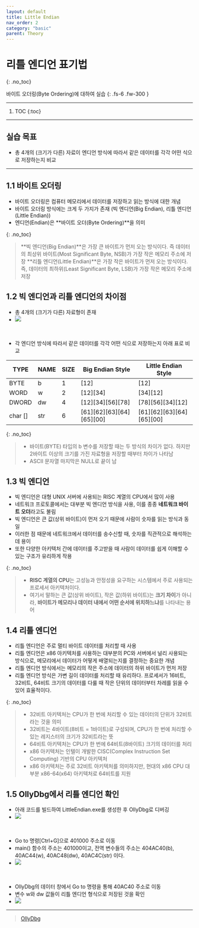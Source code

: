 ```yaml
---
layout: default
title: Little Endian
nav_order: 2
category: "basic"
parent: Theory
---
```


# 리틀 엔디언 표기법
{: .no_toc}

바이트 오더링(Byte Ordering)에 대하여 실습
{: .fs-6 .fw-300 }

---

1. TOC
{:toc}

---

## 실습 목표
- 총 4개의 (크기가 다른) 자료이 엔디언 방식에 따라서 같은 데이터를 각각 어떤 식으로 저장하는지 비교

---

## 1.1 바이트 오더링
- 바이트 오더링은 컴퓨터 메모리에서 데이터를 저장하고 읽는 방식에 대한 개념
- 바이트 오더링 방식에는 크게 두 가지가 존재 (빅 엔디언(Big Endian), 리틀 엔디언(Little Endian))
- 엔디언(Endian)은 **바이트 오더(Byte Ordering)**을 의미

{: .no_toc}
> **빅 엔디언(Big Endian)**은 가장 큰 바이트가 먼저 오는 방식이다. 즉 데이터의 최상위 바이트(Most Significant Byte, NSB)가 가장 작은 메모리 주소에 저장
> **리틀 엔디언(Little Endian)**은 가장 작은 바이트가 먼저 오는 방식이다. 즉, 데이터의 최하위(Least Significant Byte, LSB)가 가장 작은 메모리 주소에 저장

## 1.2 빅 엔디언과 리틀 엔디언의 차이점
- 총 4개의 (크기가 다른) 자료형이 존재
- ![](../../assets/images/reversing/LittleEndian/1.png)

<br>

- 각 엔디언 방식에 따라서 같은 데이터를 각각 어떤 식으로 저장하는지 아래 표로 비교

| TYPE       | NAME  | SIZE  | Big Endian Style                    | Little Endian Style                 |
|------------|-------|-------|-------------------------------------|-------------------------------------|
| BYTE       | b     | 1     | [12]                                | [12]                                |
| WORD       | w     | 2     | [12][34]                            | [34][12]                            |
| DWORD      | dw    | 4     | [12][34][56][78]                    | [78][56][34][12]                    |
| char []    | str   | 6     | [61][62][63][64][65][00]            | [61][62][63][64][65][00]            |

{: .no_toc}
> - 바이트(BYTE) 타입의 b 변수를 저장할 때는 두 방식의 차이가 없다. 하지만 2바이트 이상의 크기를 가진 자료형을 저장할 때부터 차이가 나타남
> - ASCII 문자열 마지막은 NULL로 끝이 남

## 1.3 빅 엔디언
- 빅 엔디언은 대형 UNIX 서버에 사용되는 RISC 계열의 CPU에서 많이 사용
- 네트워크 프로토콜에서는 대부분 빅 엔디언 방식을 사용, 이를 종종 **네트워크 바이트 오더**라고도 불림
- 빅 엔디언은 큰 값(상위 바이트)이 먼저 오기 때문에 사람이 숫자를 읽는 방식과 동일
- 이러한 점 때문에 네트워크에서 데이터를 송수신할 때, 숫자를 직관적으로 해석하는 데 용이
- 또한 다양한 아키텍처 간에 데이터를 주고받을 때 사람이 데이터를 쉽게 이해할 수 있는 구조가 유리하게 작용

{: .no_toc}
> - **RISC 계열의 CPU**는 고성능과 안정성을 요구하는 시스템에서 주로 사용되는 프로세서 아키텍처이다.
> - 여기서 말하는 큰 값(상위 바이트), 작은 값(하위 바이트)는 **크기 차이**가 아니라, **바이트가 메모리나 데이터 내에서 어떤 순서에 위치하느냐**를 나타내는 용어

## 1.4 리틀 엔디언
- 리틀 엔디언은 주로 멀티 바이트 데이터를 처리할 때 사용
- 리틀 엔디언은 x86 아키텍처를 사용하는 대부분의 PC와 서버에서 널리 사용되는 방식으로, 메모리에서 데이터가 어떻게 배열되는지를 결정하는 중요한 개념
- 리틀 엔디언 방식에서는 메모리의 작은 주소에 데이터의 하위 바이트가 먼저 저장
- 리틀 엔디언 방식은 가변 길이 데이터를 처리할 때 유리하다. 프로세서가 16비트, 32비트, 64비트 크기의 데이터를 다룰 때 작은 단위의 데이터부터 차레를 읽을 수 있어 효율적이다.

{: .no_toc}
> - 32비트 아키텍처는 CPU가 한 번에 처리할 수 있는 데이터의 단위가 32비트라는 것을 의미
> - 32비트는 4바이트(8비트 = 1바이트)로 구성되며, CPU가 한 번에 처리할 수 있는 레지스터의 크기가 32비트라는 뜻
> - 64비트 아키텍처는 CPU가 한 번에 64비트(8바이트) 크기의 데이터를 처리
> - x86 아키텍처는 인텔이 개발한 CISC(Complex Instruction Set Computing) 기반의 CPU 아키텍처
> - x86 아키텍처는 주로 32비트 아키텍처를 의미하지만, 현대의 x86 CPU 대부분 x86-64(x64) 아키텍처로 64비트를 지원

## 1.5 OllyDbg에서 리틀 엔디언 확인
- 아래 코드를 빌드하여 LittleEndian.exe를 생성한 후 OllyDbg로 디버깅
- ![](../../assets/images/reversing/LittleEndian/2.png)

<br>

- Go to 명령[Ctrl+G]으로 401000 주소로 이동
- main() 함수의 주소는 401000이고, 전역 변수들의 주소는 404AC40(b), 40AC44(w), 40AC48(dw), 40AC4C(str) 이다.
- ![](../../assets/images/reversing/LittleEndian/3.png)

<br>

- OllyDbg의 데이터 창에서 Go to 명령을 통해 40AC40 주소로 이동
- 변수 w와 dw 값들이 리틀 엔디언 형식으로 저장된 것을 확인
- ![](../../assets/images/reversing/LittleEndian/4.png)

---

> [OllyDbg](https://www.ollydbg.de/)


